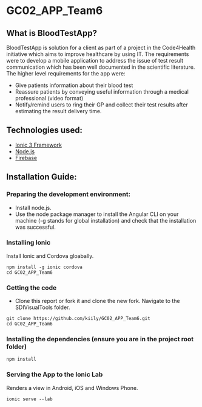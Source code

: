 # GC02_APP_Team6

## What is BloodTestApp? 

BloodTestApp is solution for a client as part of a project in the Code4Health initiative which aims to improve healthcare by using IT. The requirements were to develop a mobile application to address the issue of test result communication which has been well documented in the scientific literature. The higher level requirements for the app were: 
  * Give patients information about their blood test
  * Reassure patients by conveying useful information through a medical professional (video format) 
  * Notify/remind users to ring their GP and collect their test results after estimating the result delivery time.
  
  ## Technologies used:
 * [Ionic 3 Framework](https://ionicframework.com/)
 * [Node.js](http://nodejs.org/)
 * [Firebase](https://firebase.google.com/)
 
## Installation Guide:
### Preparing the development environment:

* Install node.js.
* Use the node package manager to install the Angular CLI on your machine (-g stands for global installation) and check that the installation was successful.

### Installing Ionic

Install Ionic and Cordova gloabally.

```
npm install -g ionic cordova
cd GC02_APP_Team6
```

### Getting the code

* Clone this report or fork it and clone the new fork. Navigate to the SDIVisualTools folder.

```
git clone https://github.com/kiily/GC02_APP_Team6.git
cd GC02_APP_Team6
```

###  Installing the dependencies (ensure you are in the project root folder)

```
npm install
```

### Serving the App to the Ionic Lab

Renders a view in Android, iOS and Windows Phone.

```
ionic serve --lab
```
